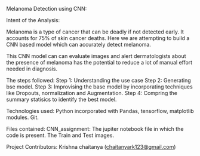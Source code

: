 Melanoma Detection using CNN:

Intent of the Analysis:

Melanoma is a type of cancer that can be deadly if not detected early. It accounts for 75% of skin cancer deaths. Here we are attempting to build a CNN based model which can accurately detect melanoma.

This CNN model can can evaluate images and alert dermatologists about the presence of melanoma has the potential to reduce a lot of manual effort needed in diagnosis.



The steps followed:
Step 1: Understanding the use case
Step 2: Generating bse model.
Step 3: Improvising the base model by incorporating techniques like Dropouts, normalization and Augmentation.
Step 4: Compring the summary statisics to identify the best model.

Technologies used: Python incorporated with Pandas, tensorflow, matplotlib modules. Git.

Files contained:
CNN_assignment: 
The jupiter notebook file in which the code is present.
The Train and Test images.

Project Contributors: Krishna chaitanya (chaitanyark123@gmail.com)
